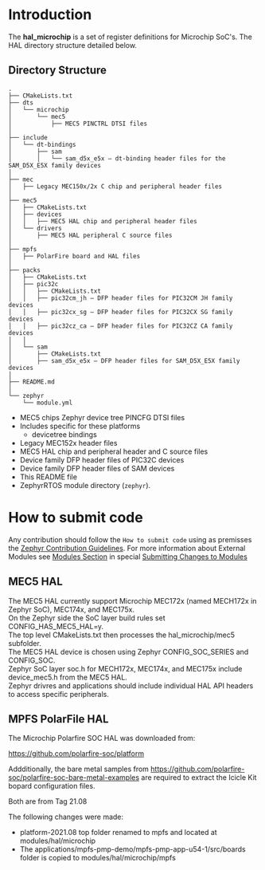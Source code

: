 # Introduction

The **hal_microchip** is a set of register definitions for Microchip SoC's.
The HAL directory structure detailed below.

## Directory Structure


```
.
├── CMakeLists.txt
├── dts
│   └── microchip
│       └── mec5
│           ├── MEC5 PINCTRL DTSI files
│
├── include
│   └── dt-bindings
│       ├── sam
│       │   └── sam_d5x_e5x — dt-binding header files for the SAM_D5X_E5X family devices
│
├── mec
│   ├── Legacy MEC150x/2x C chip and peripheral header files
│
├── mec5
│   ├── CMakeLists.txt
│   ├── devices
│   │   ├── MEC5 HAL chip and peripheral header files
│   └── drivers
│       ├── MEC5 HAL peripheral C source files
│
├── mpfs
│   ├── PolarFire board and HAL files
│
├── packs
│   ├── CMakeLists.txt
│   ├── pic32c
│   │   ├── CMakeLists.txt
│   │   ├── pic32cm_jh — DFP header files for PIC32CM JH family devices
│   │   ├── pic32cx_sg — DFP header files for PIC32CX SG family devices
│   │   ├── pic32cz_ca — DFP header files for PIC32CZ CA family devices
│   │
│   └── sam
│       ├── CMakeLists.txt
│       ├── sam_d5x_e5x — DFP header files for SAM_D5X_E5X family devices
│
├── README.md
│
└── zephyr
    └── module.yml

```

 - MEC5 chips Zephyr device tree PINCFG DTSI files
 - Includes specific for these platforms
   - devicetree bindings
 - Legacy MEC152x header files
 - MEC5 HAL chip and peripheral header and C source files
 - Device family DFP header files of PIC32C devices
 - Device family DFP header files of SAM devices
 - This README file
 - ZephyrRTOS module directory (`zephyr`).

# How to submit code

Any contribution should follow the `How to submit code` using as premisses the
[Zephyr Contribution Guidelines](https://docs.zephyrproject.org/latest/contribute/index.html).
For more information about External Modules see
[Modules Section](https://docs.zephyrproject.org/latest/develop/modules.html) in special
[Submitting Changes to Modules](https://docs.zephyrproject.org/latest/develop/modules.html#submitting-changes-to-modules)

## MEC5 HAL
The MEC5 HAL currently support Microchip MEC172x (named MECH172x in Zephyr SoC), MEC174x, and MEC175x.<br/>
On the Zephyr side the SoC layer build rules set CONFIG_HAS_MEC5_HAL=y.<br/>
The top level CMakeLists.txt then processes the hal_microchip/mec5 subfolder.<br/>
The MEC5 HAL device is chosen using Zephyr CONFIG_SOC_SERIES and CONFIG_SOC.<br/>
Zephyr SoC layer soc.h for MECH172x, MEC174x, and MEC175x include device_mec5.h from the MEC5 HAL.<br/>
Zephyr drivres and applications should include individual HAL API headers to access specific peripherals.<br/>

## MPFS PolarFile HAL
The Microchip Polarfire SOC HAL was downloaded from:

https://github.com/polarfire-soc/platform

Addditionally, the bare metal samples from https://github.com/polarfire-soc/polarfire-soc-bare-metal-examples
are required to extract the Icicle Kit bopard configuration files.

Both are from Tag 21.08

The following changes were made:

 - platform-2021.08 top folder renamed to mpfs and located at modules/hal/microchip
 - The applications/mpfs-pmp-demo/mpfs-pmp-app-u54-1/src/boards folder is copied to modules/hal/microchip/mpfs


